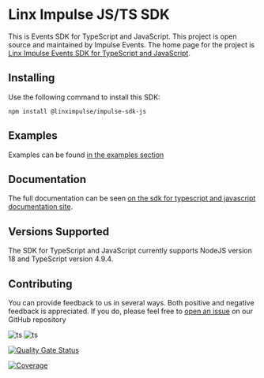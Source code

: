 # Linx Impulse JS/TS SDK

This is Events SDK for TypeScript and JavaScript. This project is open source and maintained by Impulse Events.
The home page for the project is [Linx Impulse Events SDK for TypeScript and JavaScript](https://github.com/chaordic/impulse-sdk-js/).

## Installing

Use the following command to install this SDK:

```
npm install @linximpulse/impulse-sdk-js
```

## Examples

Examples can be found [in the examples section](https://github.com/chaordic/impulse-sdk-js/tree/main/examples)

## Documentation

The full documentation can be seen [on the sdk for typescript and javascript documentation site](https://docs.linximpulse.com/sdk/getting-started).

## Versions Supported

The SDK for TypeScript and JavaScript currently supports NodeJS version 18 and TypeScript version 4.9.4.

## Contributing

You can provide feedback to us in several ways. Both positive and negative feedback is appreciated. If you do, please feel free to [open an issue](https://github.com/chaordic/impulse-sdk-js/issues/new) on our GitHub repository

![ts](https://badgen.net/badge/-/TypeScript?icon=typescript&label&labelColor=blue&color=555555)
![ts](https://img.shields.io/badge/Jest-323330?logo=Jest&label&labelColor=blue&color=555555)

[![Quality Gate Status](http://sonarqube.stg.event.internal/api/project_badges/measure?project=tZormRZZB67EMsA&metric=alert_status)](http://sonarqube.stg.event.internal/dashboard?id=tZormRZZB67EMsA)

[![Coverage](http://sonarqube.stg.event.internal/api/project_badges/measure?project=tZormRZZB67EMsA&metric=coverage)](http://sonarqube.stg.event.internal/dashboard?id=tZormRZZB67EMsA)
